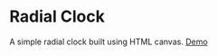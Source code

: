 # Radial Clock

A simple radial clock built using HTML canvas. [Demo](http://lukasolson.com/radial-clock)

